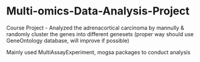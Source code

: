 # Multi-omics-Data-Analysis-Project

Course Project - Analyzed the adrenacortical carcinoma by mannully & randomly cluster the genes into different genesets (proper way should use 
GeneOntology database, will improve if possible)

Mainly used MultiAssayExperiment, mogsa packages to conduct analysis
